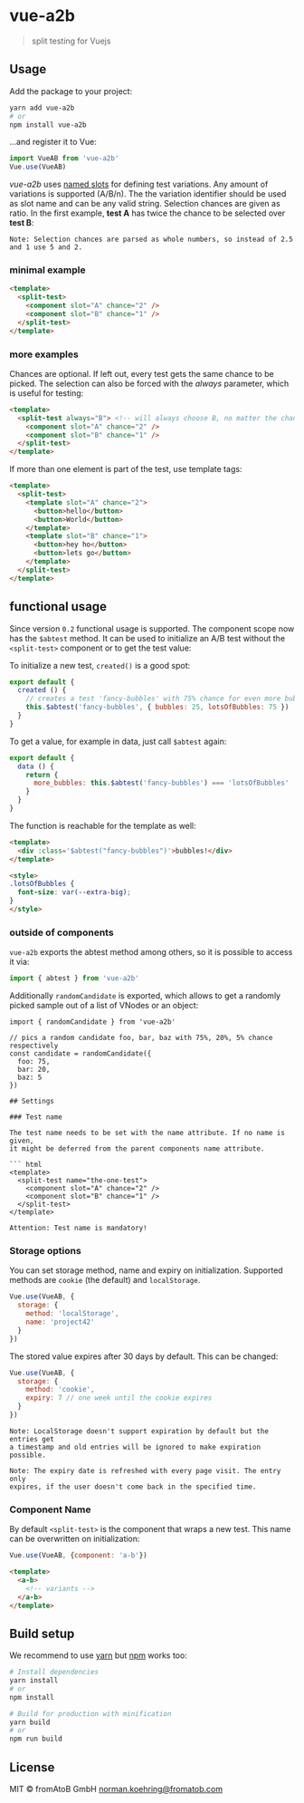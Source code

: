 # vue-a2b

> split testing for Vuejs

## Usage

Add the package to your project:

``` bash
yarn add vue-a2b
# or
npm install vue-a2b
```

…and register it to Vue:

``` js
import VueAB from 'vue-a2b'
Vue.use(VueAB)
```

*vue-a2b* uses [named slots](https://vuejs.org/v2/guide/components.html#Named-Slots) for defining test variations.
Any amount of variations is supported (A/B/n). The the variation identifier should be used as slot name and can be any valid string.
Selection chances are given as ratio. In the first example, **test A** has twice the chance to be selected over **test B**:

    Note: Selection chances are parsed as whole numbers, so instead of 2.5 and 1 use 5 and 2.

### minimal example

``` html
<template>
  <split-test>
    <component slot="A" chance="2" />
    <component slot="B" chance="1" />
  </split-test>
</template>
```

### more examples

Chances are optional. If left out, every test gets the same chance to be picked.
The selection can also be forced with the *always* parameter, which is useful for testing:

``` html
<template>
  <split-test always="B"> <!-- will always choose B, no matter the chances -->
    <component slot="A" chance="2" />
    <component slot="B" chance="1" />
  </split-test>
</template>
```

If more than one element is part of the test, use template tags:

``` html
<template>
  <split-test>
    <template slot="A" chance="2">
      <button>hello</button>
      <button>World</button>
    </template>
    <template slot="B" chance="1">
      <button>hey ho</button>
      <button>lets go</button>
    </template>
  </split-test>
</template>
```

## functional usage

Since version `0.2` functional usage is supported. The component scope now has the `$abtest` method. It can be used to initialize an A/B test without the `<split-test>` component or to get the test value:

To initialize a new test, `created()` is a good spot:
``` js
export default {
  created () {
    // creates a test 'fancy-bubbles' with 75% chance for even more bubbles
    this.$abtest('fancy-bubbles', { bubbles: 25, lotsOfBubbles: 75 })
  }
}
```

To get a value, for example in data, just call `$abtest` again:
``` js
export default {
  data () {
    return {
      more_bubbles: this.$abtest('fancy-bubbles') === 'lotsOfBubbles'
    }
  }
}
```

The function is reachable for the template as well:

```html
<template>
  <div :class='$abtest("fancy-bubbles")'>bubbles!</div>
</template>

<style>
.lotsOfBubbles {
  font-size: var(--extra-big);
}
</style>
```

### outside of components

`vue-a2b` exports the abtest method among others, so it is possible to access it via:

```js
import { abtest } from 'vue-a2b'
```

Additionally `randomCandidate` is exported, which allows to get a randomly picked sample out of a list of VNodes or an object:

```
import { randomCandidate } from 'vue-a2b'

// pics a random candidate foo, bar, baz with 75%, 20%, 5% chance respectively
const candidate = randomCandidate({
  foo: 75,
  bar: 20,
  baz: 5
})

## Settings

### Test name

The test name needs to be set with the name attribute. If no name is given,
it might be deferred from the parent components name attribute.

``` html
<template>
  <split-test name="the-one-test">
    <component slot="A" chance="2" />
    <component slot="B" chance="1" />
  </split-test>
</template>
```

    Attention: Test name is mandatory!

### Storage options

You can set storage method, name and expiry on initialization. Supported methods are `cookie` (the default) and `localStorage`.

``` js
Vue.use(VueAB, {
  storage: {
    method: 'localStorage',
    name: 'project42'
  }
})
```

The stored value expires after 30 days by default. This can be changed:

``` js
Vue.use(VueAB, {
  storage: {
    method: 'cookie',
    expiry: 7 // one week until the cookie expires
  }
})
```

    Note: LocalStorage doesn't support expiration by default but the entries get
    a timestamp and old entries will be ignored to make expiration possible.

    Note: The expiry date is refreshed with every page visit. The entry only
    expires, if the user doesn't come back in the specified time.

### Component Name

By default `<split-test>` is the component that wraps a new test. This name can be overwritten on initialization:

``` js
Vue.use(VueAB, {component: 'a-b'})
```
``` html
<template>
  <a-b>
    <!-- variants -->
  </a-b>
</template>
```

## Build setup

We recommend to use [yarn](https://yarnpkg.com) but [npm](https://www.npmjs.com/) works too:

``` bash
# Install dependencies
yarn install
# or
npm install

# Build for production with minification
yarn build
# or
npm run build
```

## License

MIT © fromAtoB GmbH <norman.koehring@fromatob.com>
